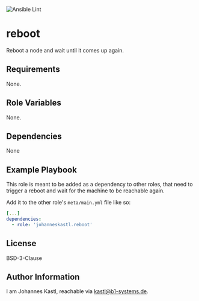 ![Ansible Lint](https://github.com/johanneskastl/ansible-role-reboot/workflows/Ansible%20Lint/badge.svg)

reboot
=========

Reboot a node and wait until it comes up again.

Requirements
------------

None.

Role Variables
--------------

None.

Dependencies
------------

None

Example Playbook
----------------

This role is meant to be added as a dependency to other roles, that need to trigger a reboot and wait for the machine to be reachable again.

Add it to the other role's `meta/main.yml` file like so:

```yaml
[...]
dependencies:
  - role: 'johanneskastl.reboot'
```

License
-------

BSD-3-Clause

Author Information
------------------

I am Johannes Kastl, reachable via kastl@b1-systems.de.
